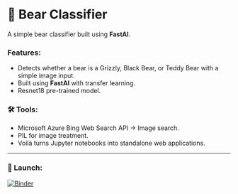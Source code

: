 # 🐻 Bear Classifier

A simple bear classifier built using **FastAI**.

### Features:
- Detects whether a bear is a Grizzly, Black Bear, or Teddy Bear with a simple image input.
- Built using **FastAI** with transfer learning.
- Resnet18 pre-trained model.

### 🛠️ Tools: 
- Microsoft Azure Bing Web Search API -> Image search.
- PIL for image treatment.
- Voilà turns Jupyter notebooks into standalone web applications.
---
### 🚀 Launch:
[![Binder](https://mybinder.org/badge_logo.svg)](https://mybinder.org/v2/gh/ramirolc02/bear_classifier/HEAD?urlpath=%2Fvoila%2Frender%2Fbear_classifier.ipynb)


